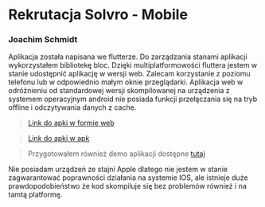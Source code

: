 # Rekrutacja Solvro - Mobile

### Joachim Schmidt  

Aplikacja została napisana we flutterze. Do zarządzania stanami aplikacji wykorzystałem bibliotekę bloc.
Dzięki multiplatformowości fluttera jestem w stanie udostępnić aplikację w wersji web. 
Zalecam korzystanie z poziomu telefonu lub w odpowiednio małym oknie przeglądarki.
Aplikacja web w odróżnieniu od standardowej wersji skompilowanej na urządzenia z systemem operacyjnym android nie posiada funkcji przełączania się na tryb offline i odczytywania danych z cache.


>[Link do apki w formie web](https://rick-and-morty-app-9a967.web.app/#/)

>[Link do apki w apk](https://shorturl.at/eilK6)  

>Przygotowałem również demo aplikacji dostępne [tutaj](https://youtu.be/G7WLc7Ge1yI)

Nie posiadam urządzeń ze stajni Apple dlatego nie jestem w stanie zagwarantować poprawności działania na systemie IOS, 
ale istnieje duże prawdopodobieństwo że kod skompiluje się bez problemów również i na tamtą platformę.

